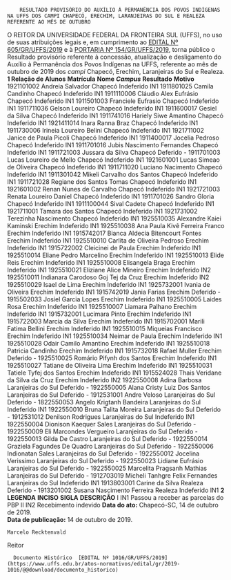         RESULTADO PROVISÓRIO DO AUXÍLIO À PERMANÊNCIA DOS POVOS INDÍGENAS NA UFFS DOS CAMPI CHAPECÓ, ERECHIM, LARANJEIRAS DO SUL E REALEZA REFERENTE AO MÊS DE OUTUBRO  

 O REITOR DA UNIVERSIDADE FEDERAL DA FRONTEIRA SUL (UFFS), no uso de suas atribuições legais e, em cumprimento ao [EDITAL Nº 605/GR/UFFS/2019](https://www.uffs.edu.br/atos-normativos/edital/gr/2019-0605) e à [PORTARIA Nº 154/GR/UFFS/2019](https://www.uffs.edu.br/atos-normativos/portaria/gr/2019-0154), torna público o Resultado provisório referente à concessão, atualização e desligamento do Auxílio à Permanência dos Povos Indígenas na UFFS, referente ao mês de outubro de 2019 dos *campi*  Chapecó, Erechim, Laranjeiras do Sul e Realeza.  **1 Relação de Alunos**     **Matrícula**   **Nome**    ***Campus***    **Resultado**   **Motivo**     1921101002   Andreia Salvador   Chapecó   Indeferido   IN1     1911801025   Camila Candinho   Chapecó   Indeferido   IN1     1911110006   Cláudio Alex Eufrásio   Chapecó   Indeferido   IN1     1911501003   Franciele Eufrasio   Chapecó   Indeferido   IN1     1911711036   Gelson Loureiro   Chapecó   Indeferido   IN1     1911600017   Gesiel da Silva   Chapecó   Indeferido   IN1     1911741016   Hariely Siwe Amantino   Chapecó   Indeferido   IN1     1921411014   Inara Ranna Braz   Chapecó   Indeferido   IN1     1911730006   Irineia Loureiro Belini   Chapecó   Indeferido   IN1     1921711002   Janice de Paula Picoli   Chapecó   Indeferido   IN1     1911400017   Jocelia Pedroso   Chapecó   Indeferido   IN1     1911701016   Jubis Nascimento Fernandes   Chapecó   Indeferido   IN1     1911721003   Jussara da Silva   Chapecó   Deferido   -     1911701003   Lucas Loureiro de Mello   Chapecó   Indeferido   IN1     1921601001   Lucas Simeao de Oliveira   Chapecó   Indeferido   IN1     1911711020   Luciano Nacimento   Chapecó   Indeferido   IN1     1911301042   Mikeli Carvalho dos Santos   Chapecó   Indeferido   IN1     1911721028   Regiane dos Santos Tomas   Chapecó   Indeferido   IN1     1921601002   Renan Nunes de Carvalho   Chapecó   Indeferido   IN1     1921721003   Renata Loureiro Daniel   Chapecó   Indeferido   IN1     1911701026   Sandro Gloria   Chapecó   Indeferido   IN1     1911100044   Sival Cadete   Chapecó   Indeferido   IN1     1921711001   Tamara dos Santos   Chapecó   Indeferido   IN1     1921731002   Terezinha Nascimento   Chapecó   Indeferido   IN1     1925510035   Alexandre Kaiei Kaminski   Erechim   Indeferido   IN1     1925510038   Ana Paula Kivê Ferreira Franco   Erechim   Indeferido   IN1     1915742017   Bianca Aldecia Bitencourt Fontes   Erechim   Indeferido   IN1     1925510010   Carlita de Oliveira Pedroso   Erechim   Indeferido   IN1     1915722002   Cleicinei de Paula   Erechim   Indeferido   IN1     1925510014   Eliane Pedro Marcelino   Erechim   Indeferido   IN1     1925510013   Elide Reis   Erechim   Indeferido   IN1     1925510008   Elisangela Braga   Erechim   Indeferido   IN1     1925510021   Eliziane Alice Mineiro   Erechim   Indeferido   IN2     1925510011   Indianara Carodoso Goj Tej da Cruz   Erechim   Indeferido   IN2     1925510029   Isael de Lima   Erechim   Indeferido   IN1     1925732001   Ivania de Oliveira   Erechim   Indeferido   IN1     1915742019   Jania Farias   Erechim   Deferido   -     1915502033   Josiel Garcia Lopes   Erechim   Indeferido   IN1     1925510005   Laides Rosa   Erechim   Indeferido   IN1     1925510007   Liamara Palhano   Erechim   Indeferido   IN1     1915732001   Lucimara Pinto   Erechim   Indeferido   IN1     1915722003   Marcia da Silva   Erechim   Indeferido   IN1     1915702001   Marili Fatima Bellini   Erechim   Indeferido   IN1     1925510015   Miqueias Francisco   Erechim   Indeferido   IN1     1925510034   Neimar de Paula   Erechim   Indeferido   IN1     1925510028   Odair Camilo Amantino   Erechim   Indeferido   IN1     1925510018   Patricia Candinho   Erechim   Indeferido   IN1     1915732018   Rafael Muller   Erechim   Deferido   -     1925510025   Romário Pifynh dos Santos   Erechim   Indeferido   IN1     1925510027   Tatiane de Oliveira Lima   Erechim   Indeferido   IN1     1925510031   Tatiele Tyfej dos Santos   Erechim   Indeferido   IN1     1915524028   Thais Veridane da Silva da Cruz   Erechim   Indeferido   IN2     1922550008   Adina Barbosa   Laranjeiras do Sul   Deferido   -     1922550005   Alana Cristy Luiz Dos Santos   Laranjeiras do Sul   Deferido   -     1912531001   Andre Veloso   Laranjeiras do Sul   Deferido   -     1822550053   Angelo Krigtanh Bandeira   Laranjeiras do Sul   Indeferido   IN1     1922550010   Bruna Talita Moreira   Laranjeiras do Sul   Deferido   -     1912531012   Denilson Rodrigues   Laranjeiras do Sul   Indeferido   IN1     1922550004   Dionison Kaequer Sales   Laranjeiras do Sul   Deferido   -     1922550009   Eli Marcondes Vergueiro   Laranjeiras do Sul   Deferido   -     1922550013   Gilda De Castro   Laranjeiras do Sul   Deferido   -     1922550014   Graziela Fagundes De Quadro   Laranjeiras do Sul   Deferido   -     1922550006   Indionatan Sales   Laranjeiras do Sul   Deferido   -     1922550012   Jocelina Verissimo   Laranjeiras do Sul   Deferido   -     1922550023   Lidiane Eufrásio   Laranjeiras do Sul   Deferido   -     1922550025   Marcelita Pragsanh Mathias   Laranjeiras do Sul   Deferido   -     1912703019   Micheli Tanhgre Felix Fernandes   Laranjeiras do Sul   Indeferido   IN1     1913803001   Carine da Silva   Realeza   Deferido   -     1913201002   Susana Nascimento Ferreira   Realeza   Indeferido   IN1      **2 LEGENDA**     **INCISO**   **SIGLA**   **DESCRIÇÃO**     I   IN1   Passou a receber as parcelas do PBP     II   IN2   Recebimento indevido            **Data do ato:** Chapecó-SC, 14 de outubro de 2019.   
 **Data de publicação:**  14 de outubro de 2019. 

    Marcelo Recktenvald   
 Reitor 

      Documento Histórico  [EDITAL Nº 1016/GR/UFFS/2019](https://www.uffs.edu.br/atos-normativos/edital/gr/2019-1016/@@download/documento_historico)     
      